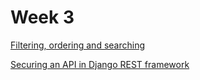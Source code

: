 # Week 3

[Filtering, ordering and searching](Week%203%2071ce1f59c2a845c7b82959ce3c0e39ed/Filtering,%20ordering%20and%20searching%20ceb801c7a87b44658897277aeda52fd4.md)

[Securing an API in Django REST framework](Week%203%2071ce1f59c2a845c7b82959ce3c0e39ed/Securing%20an%20API%20in%20Django%20REST%20framework%2074ac9e2ae8d34aabba7766a73620e5fb.md)